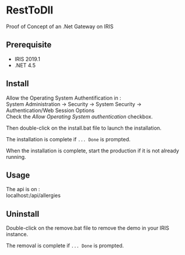 # RestToDll
Proof of Concept of an .Net Gateway on IRIS

## Prerequisite
- IRIS 2019.1
- .NET 4.5

## Install
Allow the Operating System Authentification in :  
System Administration -> Security -> System Security -> Authentication/Web Session Options  
Check the _Allow Operating System authentication_ checkbox.  

Then double-click on the install.bat file to launch the installation.  

The installation is complete if `... Done` is prompted.

When the installation is complete, start the production if it is not already running.  

## Usage
The api is on :  
localhost:<IRIS Web Server Port>/api/allergies

## Uninstall
Double-click on the remove.bat file to remove the demo in your IRIS instance.  

The removal is complete if `... Done` is prompted.
